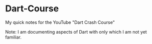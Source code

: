 # Dart-Course
My quick notes for the YouTube "Dart Crash Course"

Note: I am documenting aspects of Dart with only which I am not yet familiar.
